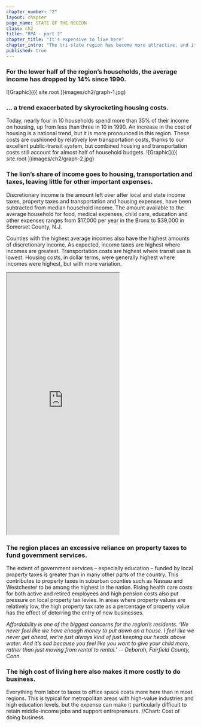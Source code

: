 ```yaml
---
chapter_number: "2"
layout: chapter
page_name: STATE OF THE REGION
class: ch2
title: "RPA - part 2"
chapter_title: "It's expensive to live here"
chapter_intro: "The tri-state region has become more attractive, and it has also become more expensive. While housing costs have risen sharply and property taxes are taking a larger share of household budgets, household incomes have stagnated. In fact, median household incomes have dropped by 4% since1990, outpacing the national average of 1%.  The region has always been expensive and crowded, and improvements in the economy and quality of life drive up prices and attract more residents and businesses. But when incomes don’t keep pace with prices, or if the hassles of living here start to outweigh the advantages, it becomes harder to attract and retain talented workers. Indeed, outmigration from the region increased during the red-hot real-estate market of the mid-2000s in spite of the strong economy. "
published: true
---
```


### For the lower half of the region’s households, the average income has dropped by 14% since 1990.
![Graphic]({{ site.root }}images/ch2/graph-1.jpg)


### … a trend exacerbated by skyrocketing housing costs.
Today, nearly four in 10 households spend more than 35% of their income on housing, up from less than three in 10 in 1990. An increase in the cost of housing is a national trend, but it is more pronounced in this region. These costs are cushioned by relatively low transportation costs, thanks to our excellent public-transit system, but combined housing and transportation costs still account for almost half of household budgets.
![Graphic]({{ site.root }}images/ch2/graph-2.jpg)


### The lion’s share of income goes to housing, transportation and taxes, leaving little for other important expenses.
Discretionary income is the amount left over after local and state income taxes, property taxes and transportation and housing expenses, have been subtracted from median household income. The amount available to the average household for food, medical expenses, child care, education and other expenses ranges from $17,000 per year in the Bronx to $39,000 in Somerset County, N.J.

Counties with the highest average incomes also have the highest amounts of discretionary income. As expected, income taxes are highest where incomes are greatest. Transportation costs are highest where transit use is lowest. Housing costs, in dollar terms, were generally highest where incomes were highest, but with more variation.<br>
<iframe src="http://volkanunsal.github.io/rpa/maps/discretionary.html" height="700" class="wrap-map"></iframe>


### The region places an excessive reliance on property taxes to fund government services.
The extent of government services – especially education – funded by local property taxes is greater than in many other parts of the country. This contributes to property taxes in suburban counties such as Nassau and Westchester to be among the highest in the nation. Rising health care costs for both active and retired employees and high pension costs also put pressure on local property tax levies. In areas where property values are relatively low, the high property tax rate as a percentage of property value has the effect of deterring the entry of new businesses.

_Affordability is one of the biggest concerns for the region’s residents.
‘We never feel like we have enough money to put down on a house. I feel like we never get ahead, we’re just always kind of just keeping our heads above water. And it’s sad because you feel like you want to give your child more, rather than just moving from rental to rental.’
-- Deborah, Fairfield County, Conn._

### The high cost of living here also makes it more costly to do business.
Everything from labor to taxes to office space costs more here than in most regions. This is typical for metropolitan areas with high-value industries and high education levels, but the expense can make it particularly difficult to retain middle-income jobs and support entrepreneurs.
//Chart: Cost of doing business